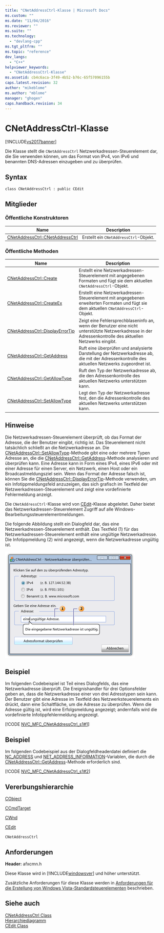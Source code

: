 ```yaml
---
title: "CNetAddressCtrl-Klasse | Microsoft Docs"
ms.custom: ""
ms.date: "11/04/2016"
ms.reviewer: ""
ms.suite: ""
ms.technology: 
  - "devlang-cpp"
ms.tgt_pltfrm: ""
ms.topic: "reference"
dev_langs: 
  - "C++"
helpviewer_keywords: 
  - "CNetAddressCtrl-Klasse"
ms.assetid: cb4c6aca-3f49-4b52-b76c-65f57096155b
caps.latest.revision: 32
author: "mikeblome"
ms.author: "mblome"
manager: "ghogen"
caps.handback.revision: 34
---
```

# CNetAddressCtrl-Klasse
[!INCLUDE[vs2017banner](../../assembler/inline/includes/vs2017banner.md)]

Die Klasse stellt die `CNetAddressCtrl` Netzwerkadressen\-Steuerelement dar, die Sie verwenden können, um das Format von IPv4, von IPv6 und benannten DNS\-Adressen einzugeben und zu überprüfen.  
  
## Syntax  
  
```  
class CNetAddressCtrl : public CEdit  
```  
  
## Mitglieder  
  
### Öffentliche Konstruktoren  
  
|Name|Description|  
|----------|-----------------|  
|[CNetAddressCtrl::CNetAddressCtrl](../Topic/CNetAddressCtrl::CNetAddressCtrl.md)|Erstellt ein `CNetAddressCtrl`\-Objekt.|  
  
### Öffentliche Methoden  
  
|Name|Description|  
|----------|-----------------|  
|[CNetAddressCtrl::Create](../Topic/CNetAddressCtrl::Create.md)|Erstellt eine Netzwerkadressen\-Steuerelement mit angegebenen Formaten und fügt sie dem aktuellen `CNetAddressCtrl`\-Objekt.|  
|[CNetAddressCtrl::CreateEx](../Topic/CNetAddressCtrl::CreateEx.md)|Erstellt eine Netzwerkadressen\-Steuerelement mit angegebenen erweiterten Formaten und fügt sie dem aktuellen `CNetAddressCtrl`\-Objekt.|  
|[CNetAddressCtrl::DisplayErrorTip](../Topic/CNetAddressCtrl::DisplayErrorTip.md)|Zeigt eine Fehlersprechblaseninfo an, wenn der Benutzer eine nicht unterstützte Netzwerkadresse in der Adressenkontrolle des aktuellen Netzwerks eingibt.|  
|[CNetAddressCtrl::GetAddress](../Topic/CNetAddressCtrl::GetAddress.md)|Ruft eine überprüfen und analysierte Darstellung der Netzwerkadresse ab, die mit der Adressenkontrolle des aktuellen Netzwerks zugeordnet ist.|  
|[CNetAddressCtrl::GetAllowType](../Topic/CNetAddressCtrl::GetAllowType.md)|Ruft den Typ der Netzwerkadresse ab, die den Adressenkontrolle des aktuellen Netzwerks unterstützen kann.|  
|[CNetAddressCtrl::SetAllowType](../Topic/CNetAddressCtrl::SetAllowType.md)|Legt den Typ der Netzwerkadresse fest, den die Adressenkontrolle des aktuellen Netzwerks unterstützen kann.|  
  
## Hinweise  
 Die Netzwerkadressen\-Steuerelement überprüft, ob das Format der Adresse, die der Benutzer eingibt, richtig ist.  Das Steuerelement nicht tatsächlich schließt an die Netzwerkadresse an.  Die [CNetAddressCtrl::SetAllowType](../Topic/CNetAddressCtrl::SetAllowType.md)\-Methode gibt eine oder mehrere Typen Adresse an, die die [CNetAddressCtrl::GetAddress](../Topic/CNetAddressCtrl::GetAddress.md)\-Methode analysieren und überprüfen kann.  Eine Adresse kann in Form eines IPv4, eines IPv6 oder mit einer Adresse für einen Server, ein Netzwerk, einen Host oder ein Broadcastmeldungsziel sein.  Wenn das Format der Adresse falsch ist, können Sie die [CNetAddressCtrl::DisplayErrorTip](../Topic/CNetAddressCtrl::DisplayErrorTip.md)\-Methode verwenden, um ein Infotippmeldungsfeld anzuzeigen, das sich grafisch im Textfeld der Netzwerkadressen\-Steuerelement und zeigt eine vordefinierte Fehlermeldung anzeigt.  
  
 Die `CNetAddressCtrl`\-Klasse wird von [CEdit](../../mfc/reference/cedit-class.md)\-Klasse abgeleitet.  Daher bietet das Netzwerkadressen\-Steuerelement Zugriff auf alle Windows\-Bearbeitungssteuerelementmeldungen.  
  
 Die folgende Abbildung stellt ein Dialogfeld dar, das eine Netzwerkadressen\-Steuerelement enthält.  Das Textfeld \(1\) für das Netzwerkadressen\-Steuerelement enthält eine ungültige Netzwerkadresse.  Die Infotippmeldung \(2\) wird angezeigt, wenn die Netzwerkadresse ungültig ist.  
  
 ![Dialogfeld mit einem Netzwerkadressen&#45;Steuerelement und InfoTipps.](../../mfc/reference/media/cnetaddctrl.png "CNetAddCtrl")  
  
## Beispiel  
 Im folgenden Codebeispiel ist Teil eines Dialogfelds, das eine Netzwerkadresse überprüft.  Die Ereignishandler für drei Optionsfelder geben an, dass die Netzwerkadresse einer von drei Adresstypen sein kann.  Der Benutzer gibt eine Adresse im Textfeld des Netzwerksteuerelements ein drückt, dann eine Schaltfläche, um die Adresse zu überprüfen.  Wenn die Adresse gültig ist, wird eine Erfolgsmeldung angezeigt; andernfalls wird die vordefinierte Infotippfehlermeldung angezeigt.  
  
 [!CODE [NVC_MFC_CNetAddressCtrl_s1#1](../CodeSnippet/VS_Snippets_Cpp/NVC_MFC_CNetAddressCtrl_s1#1)]  
  
## Beispiel  
 Im folgenden Codebeispiel aus der Dialogfeldheaderdatei definiert die [NC\_ADDRESS](http://msdn.microsoft.com/library/windows/desktop/bb773345) und [NET\_ADDRESS\_INFORMATION](http://msdn.microsoft.com/library/windows/desktop/bb773346)\-Variablen, die durch die [CNetAddressCtrl::GetAddress](../Topic/CNetAddressCtrl::GetAddress.md)\-Methode erforderlich sind.  
  
 [!CODE [NVC_MFC_CNetAddressCtrl_s1#2](../CodeSnippet/VS_Snippets_Cpp/NVC_MFC_CNetAddressCtrl_s1#2)]  
  
## Vererbungshierarchie  
 [CObject](../../mfc/reference/cobject-class.md)  
  
 [CCmdTarget](../../mfc/reference/ccmdtarget-class.md)  
  
 [CWnd](../../mfc/reference/cwnd-class.md)  
  
 [CEdit](../../mfc/reference/cedit-class.md)  
  
 `CNetAddressCtrl`  
  
## Anforderungen  
 **Header:** afxcmn.h  
  
 Diese Klasse wird in [!INCLUDE[windowsver](../../build/reference/includes/windowsver_md.md)] und höher unterstützt.  
  
 Zusätzliche Anforderungen für diese Klasse werden in [Anforderungen für die Erstellung von Windows Vista\-Standardsteuerelementen](../../mfc/build-requirements-for-windows-vista-common-controls.md) beschrieben.  
  
## Siehe auch  
 [CNetAddressCtrl Class](../../mfc/reference/cnetaddressctrl-class.md)   
 [Hierarchiediagramm](../../mfc/hierarchy-chart.md)   
 [CEdit Class](../../mfc/reference/cedit-class.md)